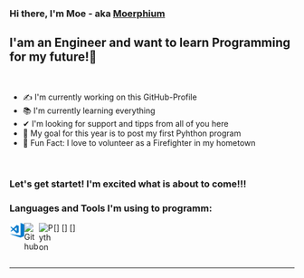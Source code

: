 ### Hi there, I'm Moe - aka [Moerphium][Profile]

## I'am an Engineer and want to learn Programming for my future!👋

<br />

 - ✍ I'm currently working on this GitHub-Profile
 - 📚 I'm currently learning everything
 - ✔  I'm looking for support and tipps from all of you here
 - 🐍 My goal for this year is to post my first Pyhthon program
 - 🚒 Fun Fact: I love to volunteer as a Firefighter in my hometown

<br/>

### Let's get startet! I'm excited what is about to come!!!

### Languages and Tools I'm using to programm:

[<img align="left" alt="Visual Studio Code" width="26px" src="https://raw.githubusercontent.com/github/explore/80688e429a7d4ef2fca1e82350fe8e3517d3494d/topics/visual-studio-code/visual-studio-code.png" />]
[<img align="left" alt="Github" width="26px" src="https://github.githubassets.com/images/modules/logos_page/GitHub-Mark.png" />]
[<img align="left" alt="Python" width="26px" src="https://upload.wikimedia.org/wikipedia/commons/thumb/0/0a/Python.svg/768px-Python.svg.png" />]

<br />
<br />

---

[Profile]: https://github.com/Moerphium
